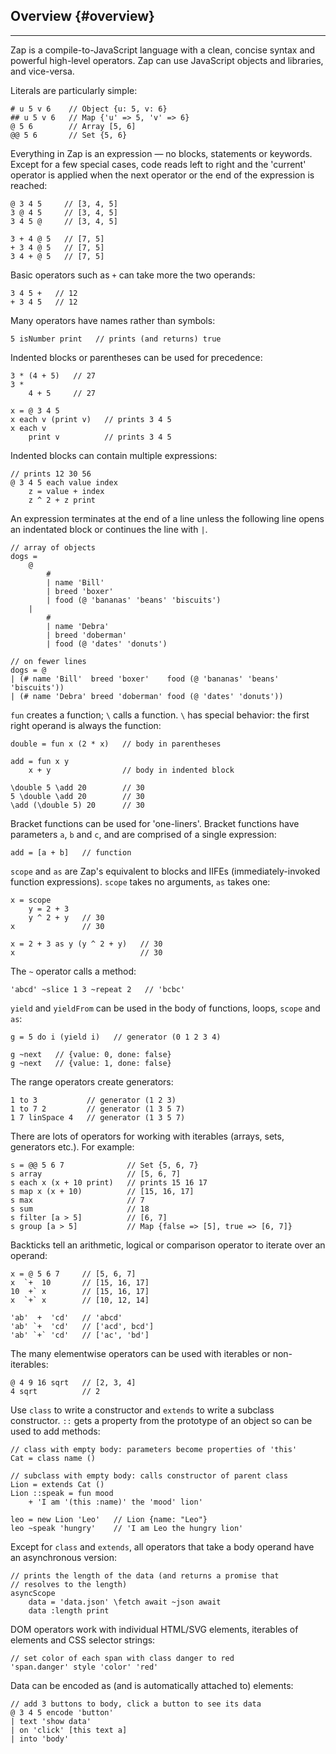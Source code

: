 ## Overview {#overview}

---

Zap is a compile-to-JavaScript language with a clean, concise syntax and powerful high-level operators. Zap can use JavaScript objects and libraries, and vice-versa.

Literals are particularly simple:

```
# u 5 v 6    // Object {u: 5, v: 6}
## u 5 v 6   // Map {'u' => 5, 'v' => 6}
@ 5 6        // Array [5, 6]
@@ 5 6       // Set {5, 6}
```

Everything in Zap is an expression &mdash; no blocks, statements or keywords. Except for a few special cases, code reads left to right and the 'current' operator is applied when the next operator or the end of the expression is reached:

```
@ 3 4 5     // [3, 4, 5]
3 @ 4 5     // [3, 4, 5]
3 4 5 @     // [3, 4, 5]

3 + 4 @ 5   // [7, 5]
+ 3 4 @ 5   // [7, 5]
3 4 + @ 5   // [7, 5]
```

Basic operators such as `+` can take more the two operands: 

```
3 4 5 +   // 12
+ 3 4 5   // 12
```


Many operators have names rather than symbols:

```
5 isNumber print   // prints (and returns) true
```

Indented blocks or parentheses can be used for precedence:

```
3 * (4 + 5)   // 27
3 * 
    4 + 5     // 27

x = @ 3 4 5
x each v (print v)   // prints 3 4 5
x each v             
    print v          // prints 3 4 5
```

Indented blocks can contain multiple expressions:

```
// prints 12 30 56
@ 3 4 5 each value index
    z = value + index
    z ^ 2 + z print
```

An expression terminates at the end of a line unless the following line opens an indentated block or continues the line with `|`. 

```
// array of objects
dogs = 
    @
        #
        | name 'Bill'
        | breed 'boxer'
        | food (@ 'bananas' 'beans' 'biscuits')
    | 
        #
        | name 'Debra'
        | breed 'doberman'
        | food (@ 'dates' 'donuts')

// on fewer lines
dogs = @
| (# name 'Bill'  breed 'boxer'    food (@ 'bananas' 'beans' 'biscuits'))
| (# name 'Debra' breed 'doberman' food (@ 'dates' 'donuts'))
```

`fun` creates a function; `\` calls a function. `\` has special behavior: the first right operand is always the function:

```
double = fun x (2 * x)   // body in parentheses

add = fun x y
    x + y                // body in indented block

\double 5 \add 20        // 30
5 \double \add 20        // 30
\add (\double 5) 20      // 30
```

Bracket functions can be used for 'one-liners'. Bracket functions have parameters `a`, `b` and `c`, and are comprised of a single expression:

```
add = [a + b]   // function
```

`scope` and `as` are Zap's equivalent to blocks and IIFEs (immediately-invoked function expressions). `scope` takes no arguments, `as` takes one:

```
x = scope
    y = 2 + 3
    y ^ 2 + y   // 30
x               // 30

x = 2 + 3 as y (y ^ 2 + y)   // 30
x                            // 30
```

The `~` operator calls a method:

```
'abcd' ~slice 1 3 ~repeat 2   // 'bcbc'
```

`yield` and `yieldFrom` can be used in the body of functions, loops, `scope` and `as`:

```
g = 5 do i (yield i)   // generator (0 1 2 3 4)

g ~next   // {value: 0, done: false}
g ~next   // {value: 1, done: false}
```

The range operators create generators:

```
1 to 3           // generator (1 2 3)
1 to 7 2         // generator (1 3 5 7)
1 7 linSpace 4   // generator (1 3 5 7)
```

There are lots of operators for working with iterables (arrays, sets, generators etc.). For example:

```
s = @@ 5 6 7              // Set {5, 6, 7}
s array                   // [5, 6, 7]
s each x (x + 10 print)   // prints 15 16 17
s map x (x + 10)          // [15, 16, 17]
s max                     // 7
s sum                     // 18
s filter [a > 5]          // [6, 7] 
s group [a > 5]           // Map {false => [5], true => [6, 7]}
```

Backticks tell an arithmetic, logical or comparison operator to iterate over an operand:

```
x = @ 5 6 7     // [5, 6, 7]
x  `+  10       // [15, 16, 17]       
10  +` x        // [15, 16, 17]
x  `+` x        // [10, 12, 14]

'ab'  +  'cd'   // 'abcd'
'ab' `+  'cd'   // ['acd', bcd']
'ab' `+` 'cd'   // ['ac', 'bd']
```

The many elementwise operators can be used with iterables or non-iterables:

```
@ 4 9 16 sqrt   // [2, 3, 4]
4 sqrt          // 2
```

Use `class` to write a constructor and `extends` to write a subclass constructor. `::` gets a property from the prototype of an object so can be used to add methods:
```
// class with empty body: parameters become properties of 'this'
Cat = class name ()

// subclass with empty body: calls constructor of parent class
Lion = extends Cat ()
Lion ::speak = fun mood
    + 'I am '(this :name)' the 'mood' lion'

leo = new Lion 'Leo'   // Lion {name: "Leo"}
leo ~speak 'hungry'    // 'I am Leo the hungry lion'
```

Except for `class` and `extends`, all operators that take a body operand have an asynchronous version:

```
// prints the length of the data (and returns a promise that
// resolves to the length)
asyncScope
    data = 'data.json' \fetch await ~json await
    data :length print
```

DOM operators work with individual HTML/SVG elements, iterables of elements and CSS selector strings:

```
// set color of each span with class danger to red
'span.danger' style 'color' 'red'
```

Data can be encoded as (and is automatically attached to) elements: 

```
// add 3 buttons to body, click a button to see its data
@ 3 4 5 encode 'button' 
| text 'show data'
| on 'click' [this text a]
| into 'body'
```